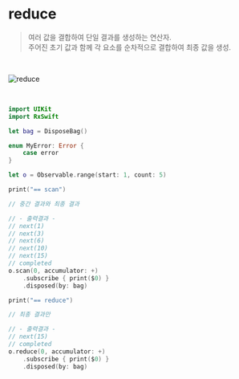 reduce
======

> 여러 값을 결합하여 단일 결과를 생성하는 연산자.  
> 주어진 초기 값과 함께 각 요소를 순차적으로 결합하여 최종 값을 생성.

&nbsp;

![reduce](https://github.com/user-attachments/assets/3f2d1ed7-7aa2-434c-af42-bc51b2573c2d)

&nbsp;

```swift
import UIKit
import RxSwift

let bag = DisposeBag()

enum MyError: Error {
    case error
}

let o = Observable.range(start: 1, count: 5)

print("== scan")

// 중간 결과와 최종 결과

// - 출력결과 -
// next(1)
// next(3)
// next(6)
// next(10)
// next(15)
// completed
o.scan(0, accumulator: +)
    .subscribe { print($0) }
    .disposed(by: bag)

print("== reduce")

// 최종 결과만

// - 출력결과 -
// next(15)
// completed
o.reduce(0, accumulator: +)
    .subscribe { print($0) }
    .disposed(by: bag)
```
